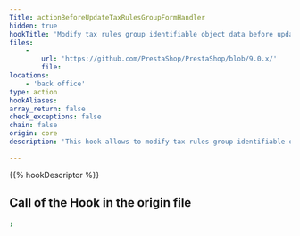 ```yaml
---
Title: actionBeforeUpdateTaxRulesGroupFormHandler
hidden: true
hookTitle: 'Modify tax rules group identifiable object data before updating it'
files:
    -
        url: 'https://github.com/PrestaShop/PrestaShop/blob/9.0.x/'
        file: 
locations:
    - 'back office'
type: action
hookAliases: 
array_return: false
check_exceptions: false
chain: false
origin: core
description: 'This hook allows to modify tax rules group identifiable object forms data before it was updated'

---
```


{{% hookDescriptor %}}

## Call of the Hook in the origin file

```php
;
```

